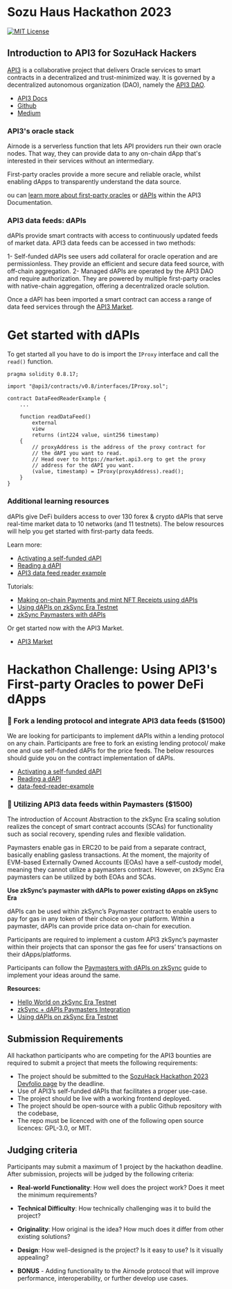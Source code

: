 # Sozu Haus Hackathon 2023

[![MIT License](https://img.shields.io/badge/License-MIT-green.svg)](https://choosealicense.com/licenses/mit/)

## Introduction to API3 for SozuHack Hackers

[API3](https://api3.org/) is a collaborative project that delivers Oracle services to smart contracts in a decentralized and trust-minimized way. It is governed by a decentralized autonomous organization (DAO), namely the [API3 DAO](https://api3.org/dao).

- [API3 Docs](https://docs.api3.org/)
- [Github](https://github.com/api3dao/)
- [Medium](https://medium.com/@api3)

### API3's oracle stack

Airnode is a serverless function that lets API providers run their own oracle nodes. That way, they can provide data to any on-chain dApp that's interested in their services without an intermediary.

First-party oracles provide a more secure and reliable oracle, whilst enabling dApps to transparently understand the data source. 

ou can [learn more about first-party oracles](https://docs.api3.org/guides/airnode/calling-an-airnode/) or [dAPIs](https://docs.api3.org/explore/dapis/what-are-dapis.html) within the API3 Documentation. 

### API3 data feeds: dAPIs

dAPIs provide smart contracts with access to continuously updated feeds of market data. API3 data feeds can be accessed in two methods:

1- Self-funded dAPIs see users add collateral for oracle operation and are permissionless. They provide an efficient and secure data feed source, with off-chain aggregation. 
2- Managed dAPIs are operated by the API3 DAO and require authorization. They are powered by multiple first-party oracles with native-chain aggregation, offering a decentralized oracle solution. 

Once a dAPI has been imported a smart contract can access a range of data feed services through the [API3 Market](https://market.api3.org/dapis). 

# Get started with dAPIs

To get started all you have to do is import the `IProxy` interface and call the `read()` function.

```solidity
pragma solidity 0.8.17;

import "@api3/contracts/v0.8/interfaces/IProxy.sol";

contract DataFeedReaderExample {
    ...

    function readDataFeed()
        external
        view
        returns (int224 value, uint256 timestamp)
    {
        // proxyAddress is the address of the proxy contract for
        // the dAPI you want to read.
        // Head over to https://market.api3.org to get the proxy
        // address for the dAPI you want. 
        (value, timestamp) = IProxy(proxyAddress).read();
    } 
}
``` 

<!-- Do we need to add a link to the above?-->

### Additional learning resources 

dAPIs give DeFi builders access to over 130 forex & crypto dAPIs that serve real-time market data to 10 networks (and 11 testnets). The below resources will help you get started with first-party data feeds.

Learn more: 

- [Activating a self-funded dAPI](https://docs.api3.org/guides/dapis/subscribing-self-funded-dapis/)
- [Reading a dAPI](https://docs.api3.org/guides/dapis/read-self-funded-dapi/)
- [API3 data feed reader example](https://github.com/api3dao/data-feed-reader-example)

Tutorials: 

- [Making on-chain Payments and mint NFT Receipts using dAPIs](https://medium.com/@vanshwassan/making-an-on-chain-payment-and-minting-an-nft-receipt-with-permissionless-price-oracles-a7339f7b8c3e)
- [Using dAPIs on zkSync Era Testnet](https://vanshwassan.medium.com/using-dapis-on-zksync-era-testnet-30f12efdd95f)
- [zkSync Paymasters with dAPIs](https://era.zksync.io/docs/dev/tutorials/api3-usd-paymaster-tutorial.html)

Or get started now with the API3 Market.

- [API3 Market](https://market.api3.org/)

# Hackathon Challenge: Using API3's First-party Oracles to power DeFi dApps

### 🍴 Fork a lending protocol and integrate API3 data feeds ($1500)

We are looking for participants to implement dAPIs within a lending protocol on any chain. Participants are free to fork an existing lending protocol/ make one and use self-funded dAPIs for the price feeds. The below resources should guide you on the contract implementation of dAPIs. 

- [Activating a self-funded dAPI](https://docs.api3.org/guides/dapis/subscribing-self-funded-dapis/)
- [Reading a dAPI](https://docs.api3.org/guides/dapis/read-self-funded-dapi/)
- [data-feed-reader-example](https://github.com/api3dao/data-feed-reader-example)

### 📣 Utilizing API3 data feeds within Paymasters ($1500)

The introduction of Account Abstraction to the zkSync Era scaling solution realizes the concept of smart contract accounts (SCAs) for functionality such as social recovery, spending rules and flexible validation. 

Paymasters enable gas in ERC20 to be paid from a separate contract, basically enabling gasless transactions. At the moment, the majority of EVM-based Externally Owned Accounts (EOAs) have a self-custody model, meaning they cannot utilize a paymasters contract. However, on zkSync Era paymasters can be utilized by both EOAs and SCAs.

**Use zkSync’s paymaster with dAPIs to power existing dApps on zkSync Era**

dAPIs can be used within zkSync’s Paymaster contract to enable users to pay for gas in any token of their choice on your platform. Within a paymaster, dAPIs can provide price data on-chain for execution.

Participants are required to implement a custom API3 zkSync’s paymaster within their projects that can sponsor the gas fee for users’ transactions on their dApps/platforms.

Participants can follow the [Paymasters with dAPIs on zkSync](https://github.com/vanshwassan/zk-paymaster-dapi-poc) guide to implement your ideas around the same.

**Resources:** 

- [Hello World on zkSync Era Testnet](https://era.zksync.io/docs/dev/building-on-zksync/hello-world.html)
- [zkSync + dAPIs Paymasters Integration](https://era.zksync.io/docs/dev/tutorials/api3-usd-paymaster-tutorial.html)
- [Using dAPIs on zkSync Era Testnet](https://vanshwassan.medium.com/using-dapis-on-zksync-era-testnet-30f12efdd95f)

## Submission Requirements

All hackathon participants who are competing for the API3 bounties are required to submit a project that meets the following requirements:

- The project should be submitted to the [SozuHack Hackathon 2023 Devfolio page](https://sozuhack01.devfolio.co/overview) by the deadline.
- Use of API3’s self-funded dAPIs that facilitates a proper use-case.
- The project should be live with a working frontend deployed.
- The project should be open-source with a public Github repository with the codebase, 
- The repo must be licenced with one of the following open source licences: GPL-3.0, or MIT.

## Judging criteria

Participants may submit a maximum of 1 project by the hackathon deadline. After submission, projects will be judged by the following criteria:

- **Real-world Functionality**: How well does the project work? Does it meet the minimum requirements?

- **Technical Difficulty**: How technically challenging was it to build the project?

- **Originality**: How original is the idea? How much does it differ from other existing solutions?

- **Design**: How well-designed is the project? Is it easy to use? Is it visually appealing?

- **BONUS** - Adding functionality to the Airnode protocol that will improve performance, interoperability, or further develop use cases.